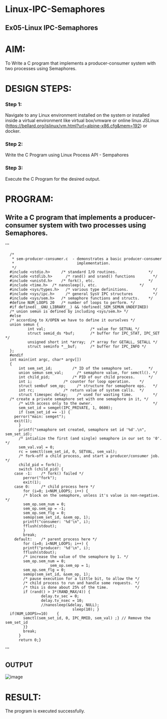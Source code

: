 # Linux-IPC-Semaphores
## Ex05-Linux IPC-Semaphores


# AIM:
To Write a C program that implements a producer-consumer system with two processes using Semaphores.

# DESIGN STEPS:

### Step 1:

Navigate to any Linux environment installed on the system or installed inside a virtual environment like virtual box/vmware or online linux JSLinux (https://bellard.org/jslinux/vm.html?url=alpine-x86.cfg&mem=192) or docker.

### Step 2:

Write the C Program using Linux Process API - Sempahores

### Step 3:

Execute the C Program for the desired output. 

# PROGRAM:

## Write a C program that implements a producer-consumer system with two processes using Semaphores.
'''

      /*
       * sem-producer-consumer.c  - demonstrates a basic producer-consumer
       *                            implementation.
       */
      #include <stdio.h>	 /* standard I/O routines.              */
      #include <stdlib.h>      /* rand() and srand() functions        */
      #include <unistd.h>	 /* fork(), etc.                        */
      #include <time.h>	 /* nanosleep(), etc.                   */
      #include <sys/types.h>   /* various type definitions.           */
      #include <sys/ipc.h>     /* general SysV IPC structures         */
      #include <sys/sem.h>	 /* semaphore functions and structs.    */
      #define NUM_LOOPS	20	 /* number of loops to perform. */
      #if defined(__GNU_LIBRARY__) && !defined(_SEM_SEMUN_UNDEFINED)
      /* union semun is defined by including <sys/sem.h> */
      #else
      /* according to X/OPEN we have to define it ourselves */
      union semun {
              int val;                    /* value for SETVAL */
              struct semid_ds *buf;       /* buffer for IPC_STAT, IPC_SET */
              unsigned short int *array;  /* array for GETALL, SETALL */
              struct seminfo *__buf;      /* buffer for IPC_INFO */
      };
      #endif
      int main(int argc, char* argv[])
      {
          int sem_set_id;	      /* ID of the semaphore set.       */
          union semun sem_val;      /* semaphore value, for semctl(). */
          int child_pid;	      /* PID of our child process.      */
          int i;		      /* counter for loop operation.    */
          struct sembuf sem_op;     /* structure for semaphore ops.   */
          int rc;		      /* return value of system calls.  */
          struct timespec delay;    /* used for wasting time.         */
      /* create a private semaphore set with one semaphore in it, */
          /* with access only to the owner.                           */
          sem_set_id = semget(IPC_PRIVATE, 1, 0600);
          if (sem_set_id == -1) {
      	perror("main: semget");
      	exit(1);
          }
          printf("semaphore set created, semaphore set id '%d'.\n", sem_set_id);
          /* intialize the first (and single) semaphore in our set to '0'. */
          sem_val.val = 0;
          rc = semctl(sem_set_id, 0, SETVAL, sem_val);
          /* fork-off a child process, and start a producer/consumer job. */
          child_pid = fork();
          switch (child_pid) {
      	case -1:	/* fork() failed */
      	    perror("fork");
      	    exit(1);
      	case 0:		/* child process here */
      	    for (i=0; i<NUM_LOOPS; i++) {
      		/* block on the semaphore, unless it's value is non-negative. */
      		sem_op.sem_num = 0;
      		sem_op.sem_op = -1;
      		sem_op.sem_flg = 0;
      		semop(sem_set_id, &sem_op, 1);
      		printf("consumer: '%d'\n", i);
      		fflush(stdout);
      	    }
      	    break;
      	default:	/* parent process here */
      	    for (i=0; i<NUM_LOOPS; i++) {
      		printf("producer: '%d'\n", i);
      		fflush(stdout);
      		/* increase the value of the semaphore by 1. */
      		sem_op.sem_num = 0;
      					sem_op.sem_op = 1;
      		sem_op.sem_flg = 0;
      		semop(sem_set_id, &sem_op, 1);
      		/* pause execution for a little bit, to allow the */
      		/* child process to run and handle some requests. */
      		/* this is done about 25% of the time.            */
      		if (rand() > 3*(RAND_MAX/4)) {
      	    	    delay.tv_sec = 0;
      	    	    delay.tv_nsec = 10;
      	    	    //nanosleep(&delay, NULL);
      		                      sleep(10); }
      if(NUM_LOOPS>=10)    {
      	    semctl(sem_set_id, 0, IPC_RMID, sem_val) ;} // Remove the sem_set_id
      	    }}
      	    break;
          }
          return 0;}
'''




## OUTPUT

![image](https://github.com/user-attachments/assets/cf2e9f6c-fd4e-4290-bdb5-fabca6e6700b)






# RESULT:
The program is executed successfully.
